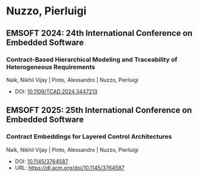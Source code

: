 # Nuzzo, Pierluigi

## EMSOFT 2024: 24th International Conference on Embedded Software

### Contract-Based Hierarchical Modeling and Traceability of Heterogeneous Requirements
Naik, Nikhil Vijay | Pinto, Alessandro | Nuzzo, Pierluigi
* DOI: [10.1109/TCAD.2024.3447213](https://doi.org/10.1109/TCAD.2024.3447213)

## EMSOFT 2025: 25th International Conference on Embedded Software

### Contract Embeddings for Layered Control Architectures
Naik, Nikhil Vijay | Pinto, Alessandro | Nuzzo, Pierluigi
* DOI: [10.1145/3764587](https://doi.org/10.1145/3764587)
* URL: <https://dl.acm.org/doi/10.1145/3764587>

